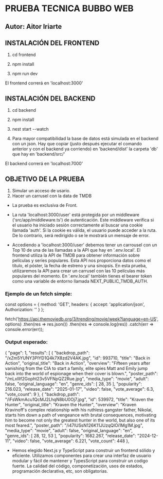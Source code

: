 # PRUEBA TECNICA BUBBO WEB
## Autor: Aitor Iriarte

## INSTALACIÓN DEL FRONTEND

1. cd frontend

2. npm install

3. npm run dev

El frontend correrá en 'localhost:3000'


## INSTALACIÓN DEL BACKEND

 1. cd backend

 2. npm install

 3. nest start --watch

 4. Para mayor compatibilidad la base de datos está simulada en el backend con un json. Hay que copiar (justo después ejecutar el comando anterior y con el backend ya corriendo) en 'backend/dist' la carpeta 'db' que hay en 'backend/src/'

 El backend correrá en 'localhost:7000'

 ## OBJETIVO DE LA PRUEBA
 1. Simular un acceso de usario.
 2. Hacer un carrusel con la data de TMDB

 - La prueba es exclusiva de Front. 

 - La ruta 'localhost:3000/user' está protegida por un middleware ('src/app/middleware.ts') de autenticación. Este middleware verifica si el usuario ha iniciado sesión correctamente al buscar una cookie llamada 'auth'. Si la cookie es válida, el usuario puede acceder a la ruta. De lo contrario, será redirigido o se le mostrará un mensaje de error.
 
 - Accediendo a 'localhost:3000/user' debemos tener un carrousel con un Top 10 de una de las llamadas a la API que hay en '.env.local'.
 El frontend utiliza la API de TMDB para obtener información sobre películas y series populares. Esta API nos proporciona datos como el título, el póster, la fecha de estreno y una sinopsis. En esta prueba, utilizaremos la API para crear un carrusel con las 10 películas más populares del momento. En '.env.local' también tienes el bearer token como una variable de entorno llamada NEXT_PUBLIC_TMDB_AUTH.

 ### Ejemplo de un fetch simple:

 const options = {
  method: 'GET',
  headers: {
    accept: 'application/json',
    Authorization: ''
  }
};

fetch('https://api.themoviedb.org/3/trending/movie/week?language=en-US', options)
  .then(res => res.json())
  .then(res => console.log(res))
  .catch(err => console.error(err));


### Output esperado:

{
  "page": 1,
  "results": [
    {
      "backdrop_path": "/xZm5YUNY3PlYD1Q4k7X8zd2V4AK.jpg",
      "id": 993710,
      "title": "Back in Action",
      "original_title": "Back in Action",
      "overview": "Fifteen years after vanishing from the CIA to start a family, elite spies Matt and Emily jump back into the world of espionage when their cover is blown.",
      "poster_path": "/mLxIlIf2Gopht23v5VFNpQZ2Rue.jpg",
      "media_type": "movie",
      "adult": false,
      "original_language": "en",
      "genre_ids": [
        28,
        35
      ],
      "popularity": 216.023,
      "release_date": "2025-01-17",
      "video": false,
      "vote_average": 6.3,
      "vote_count": 9
    },
    {
      "backdrop_path": "/iFsWkmAcu1QcMJ2LhqN8bU0Oj7.jpg",
      "id": 539972,
      "title": "Kraven the Hunter",
      "original_title": "Kraven the Hunter",
      "overview": "Kraven Kravinoff's complex relationship with his ruthless gangster father, Nikolai, starts him down a path of vengeance with brutal consequences, motivating him to become not only the greatest hunter in the world, but also one of its most feared.",
      "poster_path": "/i47IUSsN126K11JUzqQIOi1Mg1M.jpg",
      "media_type": "movie",
      "adult": false,
      "original_language": "en",
      "genre_ids": [
        28,
        12,
        53
      ],
      "popularity": 1682.267,
      "release_date": "2024-12-11",
      "video": false,
      "vote_average": 6.221,
      "vote_count": 448
    },

 - Hemos elegido Next.js y TypeScript para construir un frontend sólido y eficiente. Utilizamos componentes para crear una interfaz de usuario modular y fácil de mantener y TypesScript para construir un codigo fuerte. La calidad del código, componetización, usos de estados, programación declarativa, etc, son obligatorias. 
